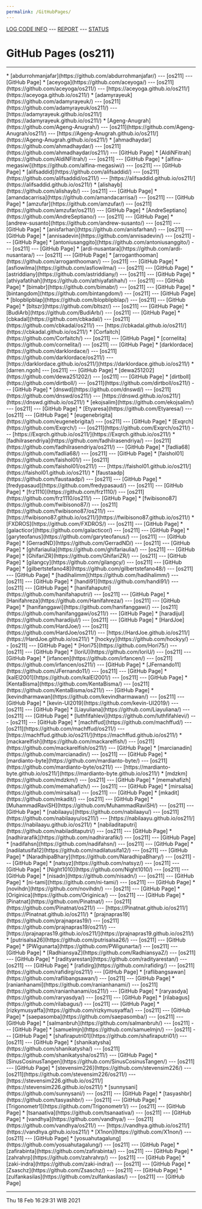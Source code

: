 ```yaml
---
permalink: /GitHubPages/
---
```

[LOG CODE INFO](https://osp4diss.vlsm.org/ETC/logCodes.txt) ---
[REPORT](../REPORT/) ---
[STATUS](../STATUS/) 

# GitHub Pages (os211)
<hr>
* [abdurrohmanjafar](https://github.com/abdurrohmanjafar/) --- [os211] --- [GitHub Page]
* [aceyoga](https://github.com/aceyoga/) --- [os211](https://github.com/aceyoga/os211/) --- [https://aceyoga.github.io/os211/](https://aceyoga.github.io/os211/)
* [adamyrayeuk](https://github.com/adamyrayeuk/) --- [os211](https://github.com/adamyrayeuk/os211/) --- [https://adamyrayeuk.github.io/os211/](https://adamyrayeuk.github.io/os211/)
* [Ageng-Anugrah](https://github.com/Ageng-Anugrah/) --- [os211](https://github.com/Ageng-Anugrah/os211/) --- [https://Ageng-Anugrah.github.io/os211/](https://Ageng-Anugrah.github.io/os211/)
* [ahmadhaydar](https://github.com/ahmadhaydar/) --- [os211](https://github.com/ahmadhaydar/os211/) --- [GitHub Page]
* [AldiNFitrah](https://github.com/AldiNFitrah/) --- [os211] --- [GitHub Page]
* [alfina-megasiwi](https://github.com/alfina-megasiwi/) --- [os211] --- [GitHub Page]
* [alifsaddid](https://github.com/alifsaddid/) --- [os211](https://github.com/alifsaddid/os211/) --- [https://alifsaddid.github.io/os211/](https://alifsaddid.github.io/os211/)
* [alishayb](https://github.com/alishayb/) --- [os211] --- [GitHub Page]
* [amandacarrisa](https://github.com/amandacarrisa/) --- [os211] --- [GitHub Page]
* [amzufar](https://github.com/amzufar/) --- [os211](https://github.com/amzufar/os211/) --- [GitHub Page]
* [AndreSeptiano](https://github.com/AndreSeptiano/) --- [os211] --- [GitHub Page]
* [andrew-susanto](https://github.com/andrew-susanto/) --- [os211] --- [GitHub Page]
* [anisfarhan](https://github.com/anisfarhan/) --- [os211] --- [GitHub Page]
* [annisadevin](https://github.com/annisadevin/) --- [os211] --- [GitHub Page]
* [antoniusanggito](https://github.com/antoniusanggito/) --- [os211] --- [GitHub Page]
* [ardi-nusantara](https://github.com/ardi-nusantara/) --- [os211] --- [GitHub Page]
* [arroganthooman](https://github.com/arroganthooman/) --- [os211] --- [GitHub Page]
* [asfiowilma](https://github.com/asfiowilma/) --- [os211] --- [GitHub Page]
* [astriddiany](https://github.com/astriddiany/) --- [os211] --- [GitHub Page]
* [athiyafatihah](https://github.com/athiyafatihah/) --- [os211] --- [GitHub Page]
* [bimabr](https://github.com/bimabr/) --- [os211] --- [GitHub Page]
* [bintangdom](https://github.com/bintangdom/) --- [os211] --- [GitHub Page]
* [blopblipblap](https://github.com/blopblipblap/) --- [os211] --- [GitHub Page]
* [bltszr](https://github.com/bltszr/) --- [os211] --- [GitHub Page]
* [BudiArb](https://github.com/BudiArb/) --- [os211] --- [GitHub Page]
* [cbkadal](https://github.com/cbkadal/) --- [os211](https://github.com/cbkadal/os211/) --- [https://cbkadal.github.io/os211/](https://cbkadal.github.io/os211/)
* [Corfaitch](https://github.com/Corfaitch/) --- [os211] --- [GitHub Page]
* [cornelita](https://github.com/cornelita/) --- [os211] --- [GitHub Page]
* [darklordace](https://github.com/darklordace/) --- [os211](https://github.com/darklordace/os211/) --- [https://darklordace.github.io/os211/](https://darklordace.github.io/os211/)
* [darren.ngoh] --- [os211] --- [GitHub Page]
* [dewa251202](https://github.com/dewa251202/) --- [os211] --- [GitHub Page]
* [dirtboll](https://github.com/dirtboll/) --- [os211](https://github.com/dirtboll/os211/) --- [GitHub Page]
* [dnswd](https://github.com/dnswd/) --- [os211](https://github.com/dnswd/os211/) --- [https://dnswd.github.io/os211/](https://dnswd.github.io/os211/)
* [ekojsalim](https://github.com/ekojsalim/) --- [os211] --- [GitHub Page]
* [Etyaresa](https://github.com/Etyaresa/) --- [os211] --- [GitHub Page]
* [eugenebrigita](https://github.com/eugenebrigita/) --- [os211] --- [GitHub Page]
* [Exqrch](https://github.com/Exqrch/) --- [os211](https://github.com/Exqrch/os211/) --- [https://Exqrch.github.io/os211/](https://Exqrch.github.io/os211/)
* [fadhilrasendriya](https://github.com/fadhilrasendriya/) --- [os211](https://github.com/fadhilrasendriya/os211/) --- [GitHub Page]
* [fadlia68](https://github.com/fadlia68/) --- [os211] --- [GitHub Page]
* [faishol01](https://github.com/faishol01/) --- [os211](https://github.com/faishol01/os211/) --- [https://faishol01.github.io/os211/](https://faishol01.github.io/os211/)
* [faustaadp](https://github.com/faustaadp/) --- [os211] --- [GitHub Page]
* [fredypasaud](https://github.com/fredypasaud/) --- [os211] --- [GitHub Page]
* [frz1110](https://github.com/frz1110/) --- [os211](https://github.com/frz1110/os211/) --- [GitHub Page]
* [fwibisono87](https://github.com/fwibisono87/) --- [os211](https://github.com/fwibisono87/os211/) --- [https://fwibisono87.github.io/os211/](https://fwibisono87.github.io/os211/)
* [FXDROS](https://github.com/FXDROS/) --- [os211] --- [GitHub Page]
* [galacticor](https://github.com/galacticor/) --- [os211] --- [GitHub Page]
* [garyteofanus](https://github.com/garyteofanus/) --- [os211] --- [GitHub Page]
* [GerradND](https://github.com/GerradND/) --- [os211] --- [GitHub Page]
* [ghifariaulia](https://github.com/ghifariaulia/) --- [os211] --- [GitHub Page]
* [GhifariZR](https://github.com/GhifariZR/) --- [os211] --- [GitHub Page]
* [gilangcy](https://github.com/gilangcy/) --- [os211] --- [GitHub Page]
* [gilbertstefano48](https://github.com/gilbertstefano48/) --- [os211] --- [GitHub Page]
* [hadihalimm](https://github.com/hadihalimm/) --- [os211] --- [GitHub Page]
* [handi91](https://github.com/handi91/) --- [os211] --- [GitHub Page]
* [hanifahaputri](https://github.com/hanifahaputri/) --- [os211] --- [GitHub Page]
* [Hanifahreza](https://github.com/Hanifahreza/) --- [os211] --- [GitHub Page]
* [hanifanggawi](https://github.com/hanifanggawi/) --- [os211](https://github.com/hanifanggawi/os211/) --- [GitHub Page]
* [haradijul](https://github.com/haradijul/) --- [os211] --- [GitHub Page]
* [HardJoe](https://github.com/HardJoe/) --- [os211](https://github.com/HardJoe/os211/) --- [https://HardJoe.github.io/os211/](https://HardJoe.github.io/os211/)
* [hockyy](https://github.com/hockyy/) --- [os211] --- [GitHub Page]
* [Hori75](https://github.com/Hori75/) --- [os211] --- [GitHub Page]
* [IoriU](https://github.com/IoriU/) --- [os211] --- [GitHub Page]
* [irfancen](https://github.com/irfancen/) --- [os211](https://github.com/irfancen/os211/) --- [GitHub Page]
* [JFernando11](https://github.com/JFernando11/) --- [os211] --- [GitHub Page]
* [kalEl2001](https://github.com/kalEl2001/) --- [os211] --- [GitHub Page]
* [KentaBisma](https://github.com/KentaBisma/) --- [os211](https://github.com/KentaBisma/os211/) --- [GitHub Page]
* [kevindharmawan](https://github.com/kevindharmawan/) --- [os211] --- [GitHub Page]
* [kevin-UI2019](https://github.com/kevin-UI2019/) --- [os211] --- [GitHub Page]
* [Liayuliana](https://github.com/Liayuliana/) --- [os211] --- [GitHub Page]
* [luthfifahlevi](https://github.com/luthfifahlevi/) --- [os211] --- [GitHub Page]
* [machffud](https://github.com/machffud/) --- [os211](https://github.com/machffud/os211/) --- [https://machffud.github.io/os211/](https://machffud.github.io/os211/)
* [mackarelfish](https://github.com/mackarelfish/) --- [os211](https://github.com/mackarelfish/os211/) --- [GitHub Page]
* [marcianadin](https://github.com/marcianadin/) --- [os211] --- [GitHub Page]
* [mardianto-byte](https://github.com/mardianto-byte/) --- [os211](https://github.com/mardianto-byte/os211/) --- [https://mardianto-byte.github.io/os211/](https://mardianto-byte.github.io/os211/)
* [mdzkm](https://github.com/mdzkm/) --- [os211] --- [GitHub Page]
* [memahafizh](https://github.com/memahafizh/) --- [os211] --- [GitHub Page]
* [mirsalsa](https://github.com/mirsalsa/) --- [os211] --- [GitHub Page]
* [mkadit](https://github.com/mkadit/) --- [os211] --- [GitHub Page]
* [MuhammadRaviSH](https://github.com/MuhammadRaviSH/) --- [os211] --- [GitHub Page]
* [nabilaayu](https://github.com/nabilaayu/) --- [os211](https://github.com/nabilaayu/os211/) --- [https://nabilaayu.github.io/os211/](https://nabilaayu.github.io/os211/)
* [nabiladitaputri](https://github.com/nabiladitaputri/) --- [os211] --- [GitHub Page]
* [nadhirarafik](https://github.com/nadhirarafik/) --- [os211] --- [GitHub Page]
* [nadifahsn](https://github.com/nadifahsn/) --- [os211] --- [GitHub Page]
* [nadilatusifa12](https://github.com/nadilatusifa12/) --- [os211] --- [GitHub Page]
* [NaradhipaBhary](https://github.com/NaradhipaBhary/) --- [os211] --- [GitHub Page]
* [natsyz](https://github.com/natsyz/) --- [os211] --- [GitHub Page]
* [Night1010](https://github.com/Night1010/) --- [os211] --- [GitHub Page]
* [nisadn](https://github.com/nisadn/) --- [os211] --- [GitHub Page]
* [ni-tami](https://github.com/ni-tami/) --- [os211] --- [GitHub Page]
* [novihdn](https://github.com/novihdn/) --- [os211] --- [GitHub Page]
* [Originica](https://github.com/Originica/) --- [os211] --- [GitHub Page]
* [Pinatnat](https://github.com/Pinatnat/) --- [os211](https://github.com/Pinatnat/os211/) --- [https://Pinatnat.github.io/os211/](https://Pinatnat.github.io/os211/)
* [prajnapras19](https://github.com/prajnapras19/) --- [os211](https://github.com/prajnapras19/os211/) --- [https://prajnapras19.github.io/os211/](https://prajnapras19.github.io/os211/)
* [putrisalsa26](https://github.com/putrisalsa26/) --- [os211] --- [GitHub Page]
* [PWigunarta](https://github.com/PWigunarta/) --- [os211] --- [GitHub Page]
* [RadhiansyaZ](https://github.com/RadhiansyaZ/) --- [os211] --- [GitHub Page]
* [radityarestan](https://github.com/radityarestan/) --- [os211] --- [GitHub Page]
* [rafidirg](https://github.com/rafidirg/) --- [os211](https://github.com/rafidirg/os211/) --- [GitHub Page]
* [raflibangsawan](https://github.com/raflibangsawan/) --- [os211] --- [GitHub Page]
* [ranianhanami](https://github.com/ranianhanami/) --- [os211](https://github.com/ranianhanami/os211/) --- [GitHub Page]
* [raryasdya](https://github.com/raryasdya/) --- [os211] --- [GitHub Page]
* [rilabagus](https://github.com/rilabagus/) --- [os211] --- [GitHub Page]
* [rizkymusyaffa](https://github.com/rizkymusyaffa/) --- [os211] --- [GitHub Page]
* [saepasomba](https://github.com/saepasomba/) --- [os211] --- [GitHub Page]
* [salmanbruh](https://github.com/salmanbruh/) --- [os211] --- [GitHub Page]
* [samuelmjn](https://github.com/samuelmjn/) --- [os211] --- [GitHub Page]
* [shafiraputri01](https://github.com/shafiraputri01/) --- [os211] --- [GitHub Page]
* [shanikatysha](https://github.com/shanikatysha/) --- [os211](https://github.com/shanikatysha/os211/) --- [GitHub Page]
* [SinusCosinusTangen](https://github.com/SinusCosinusTangen/) --- [os211] --- [GitHub Page]
* [stevensim226](https://github.com/stevensim226/) --- [os211](https://github.com/stevensim226/os211/) --- [https://stevensim226.github.io/os211/](https://stevensim226.github.io/os211/)
* [sunnysani](https://github.com/sunnysani/) --- [os211] --- [GitHub Page]
* [tasyashbr](https://github.com/tasyashbr/) --- [os211] --- [GitHub Page]
* [Trigonometr1](https://github.com/Trigonometr1/) --- [os211] --- [GitHub Page]
* [tsanaativa](https://github.com/tsanaativa/) --- [os211] --- [GitHub Page]
* [vandhya](https://github.com/vandhya/) --- [os211](https://github.com/vandhya/os211/) --- [https://vandhya.github.io/os211/](https://vandhya.github.io/os211/)
* [X1non](https://github.com/X1non/) --- [os211] --- [GitHub Page]
* [yosuahutagalung](https://github.com/yosuahutagalung/) --- [os211] --- [GitHub Page]
* [zafirabinta](https://github.com/zafirabinta/) --- [os211] --- [GitHub Page]
* [zahrahrp](https://github.com/zahrahrp/) --- [os211] --- [GitHub Page]
* [zaki-indra](https://github.com/zaki-indra/) --- [os211] --- [GitHub Page]
* [Zsaschz](https://github.com/Zsaschz/) --- [os211] --- [GitHub Page]
* [zulfankasilas](https://github.com/zulfankasilas/) --- [os211] --- [GitHub Page]
<hr>
Thu 18 Feb 16:29:31 WIB 2021
